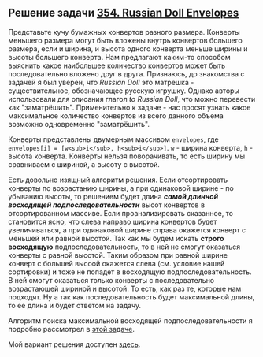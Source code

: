 ## Решение задачи [354. Russian Doll Envelopes](https://leetcode.com/problems/russian-doll-envelopes/)

Представьте кучу бумажных конвертов разного размера. Конверты меньшего размера могут быть вложены внутрь конвертов большего размера, если и ширина, и высота одного конверта меньше ширины и высоты большего конверта. Нам предлагают каким-то способом выяснить какое наибольшее количество конвертов может быть последовательно вложено друг в друга. Признаюсь, до знакомства с задачей я был уверен, что *Russian Doll* это матрешка - существительное, обозначающее русскую игрушку. Однако авторы использовали для описания глагол *to Russian Doll*, что можно перевести как "заматрёшить". Применительно к задаче - нас просят узнать какое максимальное количество конвертов из всего данного объема возможно одновременно "заматрёшить".

Конверты представлены двумерным массивом `envelopes`, где `envelopes[i] = [w<sub>i</sub>, h<sub>i</sub>]`. `w` - ширина конверта, `h` - высота конверта. Конверты нельзя поворачивать, то есть ширину мы сравниваем с шириной, а высоту с высотой.

Есть довольно изящный алгоритм решения. Если отсортировать конверты по возрастанию ширины, а при одинаковой ширине - по убыванию высоты, то решением будет длина ***самой длинной восходящей подпоследовательности*** высот конвертов в отсортированном массиве. Если проанализировать сказанное, то становится ясно, что слева направо ширина конвертов будет увеличиваться, а при одинаковой ширине справа окажется конверт с меньшей или равной высотой. Так как мы будем искать **строго восходящую** подпоследовательность, то в ней не смогут оказаться конверты с равной высотой. Таким образом при равной ширине конверт с большей высоой окажется слева (см. условие нашей сортировки) и тоже не попадет в восходящую подпоследовательность. В ней смогут оказаться только конверты с последовательно возрастающей шириной и высотой. То есть, как раз те, которые нам подходят. Ну а так как последовательность будет максимальной длины, то ее длина и будет ответом на задачу.

Алгоритм поиска максимальной восходящей подпоследовательности я подробно рассмотрел в [этой задаче](../300_Longest_Increasing_Subsequence/).

Мой вариант решения доступен [здесь](solution.cpp).